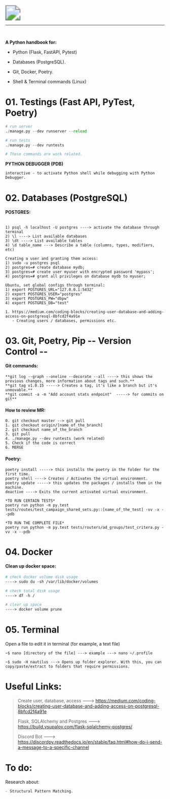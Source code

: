<img src="https://upload.wikimedia.org/wikipedia/commons/c/c3/Python-logo-notext.svg" style="zoom:300%; text-align: center;" />

------

​	

**A Python handbook for:**

- Python (Flask, FastAPI, Pytest)

- Databases (PostgreSQL).

- Git, Docker, Poetry.

- Shell & Terminal commands (Linux)

  

# 01. Testings (Fast API, PyTest, Poetry)



```Python / Testings
# run server
./manage.py --dev runserver --reload

# run tests
./manage.py --dev runtests

# These commands are work related.
```



**PYTHON DEBUGGER (PDB)**

```
interactive - to activate Python shell while debugging with Python Debugger.
```





# 02. Databases (PostgreSQL)

#### POSTGRES:

```Postgres / Linux
    
1) psql -h localhost -U postgres ----> activate the database through terminal
2) \l ----> List available databases
3) \dt ----> List available tables
4) \d table_name ---> Describe a table (columns, types, modifiers, etc)

Creating a user and granting them access:
1) sudo -u postgres psql
2) postgres=# create database mydb;
3) postgres=# create user myuser with encrypted password 'mypass';
4) postgres=# grant all privileges on database mydb to myuser;

Ubuntu, set global configs through terminal:
1) export POSTGRES_URL="127.0.0.1:5432"
2) export POSTGRES_USER="postgres"
3) export POSTGRES_PW="dbpw"
4) export POSTGRES_DB="test"
```





```
1. https://medium.com/coding-blocks/creating-user-database-and-adding-access-on-postgresql-8bfcd2f4a91e
   - Creating users / databases, permissions etc.

```





# 03. Git, Poetry, Pip                                               -- Version Control --



#### Git commands:

```Github 
**git log --graph --oneline --decorate --all ----> this shows the previous changes, more information about tags and such.**
**git tag v1.0.15 -----> Creates a tag, it's like a branch but it's unmovable.**
**git commit -a -m "Add account stats endpoint"  -----> for commits on git**
```



#### How to review MR:

```Git
0. git checkout master --> git pull
1. git checkout origin/[name_of_the_branch]
2. git checkout name_of_the_branch
3. git pull
4. ./manage.py --dev runtests (work related)
5. Check if the code is correct
6. MERGE 
```



#### Poetry:

```Poetry
poetry install -----> this installs the poetry in the folder for the first time.
poetry shell ----> Creates / Activates the virtual environment.
poetry update -----> this updates the packages / installs them in the machine.
deactive ----> Exits the current activated virtual environment.

*TO RUN CERTAIN TESTS*
poetry run python -m py.test tests/routes/test_campaign_shared_sets.py::[name_of_the_test] -vv -x --pdb

*TO RUN THE COMPLETE FILE*
poetry run python -m py.test tests/routers/ad_groups/test_critera.py -vv -x --pdb      
```





# 04. Docker



#### Clean up docker space:

```dockerfile
# check docker volume disk usage
----> sudo du -sh /var/lib/docker/volumes

# check total disk usage
----> df -h /

# clear up space
----> docker volume prune
```



# 05. Terminal 

Open a file to edit it in terminal (for example, a text file)

```shell
~$ nano [directory of the file] ---> example ---> nano ~/.profile

~$ sudo -H nautilus ---> Opens up folder explorer. With this, you can copy/paste/extract to folders that require permissions.
```













# Useful Links:



> Create user, database, access ---> https://medium.com/coding-blocks/creating-user-database-and-adding-access-on-postgresql-8bfcd2f4a91e
>
> Flask, SQLAlchemy and Postgres ---> https://build.vsupalov.com/flask-sqlalchemy-postgres/
>
> Discord Bot ---> https://discordpy.readthedocs.io/en/stable/faq.html#how-do-i-send-a-message-to-a-specific-channel



# To do:



Research about:

```Python
- Structural Pattern Matching.
```

